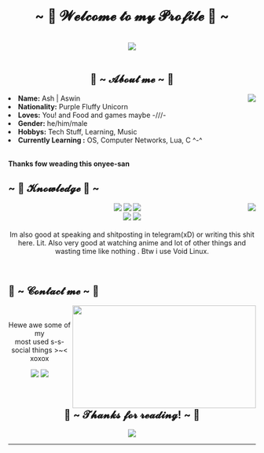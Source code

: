 <body>
<h1 align="center">~ 💖 𝓦𝓮𝓵𝓬𝓸𝓶𝓮 𝓽𝓸 𝓶𝔂 𝓟𝓻𝓸𝓯𝓲𝓵𝓮 💖 ~</h1>
<br>
<div align="center">
<img src="https://i.imgur.com/jx17oHT.gif">
</div>
<br>
<div>
<h2 align="center"> 🦊 ~ 𝓐𝓫𝓸𝓾𝓽 𝓶𝓮 ~ 🦊 </h2>
<img src="https://64.media.tumblr.com/e1f1c97123ae217eb731500e502e0083/tumblr_n9dxcikmIU1qc9zfzo7_r1_250.gif" align="right">
<li>
<b>Name:</b> Ash | Aswin </li>
<li>
<b>Nationality:</b> Purple Fluffy Unicorn
</li>
<li>
<b>Loves:</b> You! and Food and games maybe -///-
</li>
<li>
<b>Gender:</b> he/him/male
</li>
<li>
<b>Hobbys:</b> Tech Stuff, Learning, Music
</li>
<li>
<b>Currently Learning :</b> OS, Computer Networks, Lua, C ^-^
</li>
<br>
<p><b>     Thanks fow weading this onyee-san<br>
</b></p>
</div>
<div>
<h2 align="left">            ~ 📇 𝓚𝓷𝓸𝔀𝓵𝓮𝓭𝓰𝓮 📇 ~</h2>
<p>
<img src="https://i.pinimg.com/originals/8d/4b/77/8d4b77c44b7a68c0fd609411e2c0ec3c.gif" align="right">
</div>
<div>
<p align="center"><img src="https://img.shields.io/badge/%20python%20-%2331A8FF.svg?&style=for-the-badge&logo=python&logoColor=white"/> <img src="https://img.shields.io/badge/%20(learning)%20-%23E34F26.svg?&style=for-the-badge&logo=c&logoColor=white"/> <img src="https://img.shields.io/badge/%20lua%20-%2331A8FF.svg?&style=for-the-badge&logo=lua&logoColor=white"/><br>
 <img src="https://img.shields.io/badge/%20Bash%20-%2343853D.svg?&style=for-the-badge&logo=linux&logoColor=white"/> <img src="https://img.shields.io/badge/git%20-%23F05033.svg?&style=for-the-badge&logo=git&logoColor=white"/> <br><br>
Im also good at speaking and shitposting in telegram(xD) or writing this shit here. Lit. Also very good at watching anime and lot of other things and wasting time like nothing . Btw i use Void Linux.
</p>
<br>
<h2>           📝 ~ 𝓒𝓸𝓷𝓽𝓪𝓬𝓽 𝓶𝓮 ~ 📝</h2>
<img src="https://i.imgur.com/KXx0cCx.gif" align="right" width="373.5px" height="208.5px">
<br>
<p align="center">Hewe awe some of my <br>
most used s-s-social things >~< xoxox</p>
<p align="center"><a href="https://t.me/park_mujin" target="_blank"><img src="https://img.shields.io/badge/Ash%20-%231DA1F2.svg?&style=for-the-badge&logo=Telegram&logoColor=white"/></a> <a href="https://discordapp.com/users/ashTwo#7411" target="_blank"><img src="https://img.shields.io/badge/ashTwo%20-%237289DA.svg?&style=for-the-badge&logo=discord&logoColor=white"/></a></p>
</div>
<br>
<div>
<h2 align="center">💖 ~ 𝓣𝓱𝓪𝓷𝓴𝓼 𝓯𝓸𝓻 𝓻𝓮𝓪𝓭𝓲𝓷𝓰! ~ 💖</h2>
<div align="center">
<img src="https://thumbs.gfycat.com/ElderlyNiceIsopod-size_restricted.gif">
</div>
<hr>
</div>
</div>
</body>
